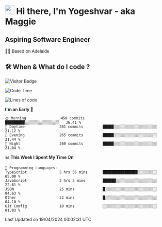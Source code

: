 <h1><img src="https://emojis.slackmojis.com/emojis/images/1531849430/4246/blob-sunglasses.gif?1531849430" width="30"/> Hi there, I'm Yogeshvar - aka Maggie</h1>

## Aspiring Software Engineer
🏂🏻  Based on Adelaide 

## 🛠 When & What do I code ?  

![Visitor Badge](https://visitor-badge.feriirawann.repl.co?username=yogeshvar&repo=yogeshvar&label=Visitors&style=plastic&color=%23457BFF&contentType=svg)

<!--START_SECTION:waka-->
![Code Time](http://img.shields.io/badge/Code%20Time-2%2C870%20hrs%2052%20mins-blue)

![Lines of code](https://img.shields.io/badge/From%20Hello%20World%20I%27ve%20Written-4.2%20million%20lines%20of%20code-blue)

**I'm an Early 🐤** 

```text
🌞 Morning                450 commits         █████████░░░░░░░░░░░░░░░░   36.41 % 
🌆 Daytime                261 commits         █████░░░░░░░░░░░░░░░░░░░░   21.12 % 
🌃 Evening                265 commits         █████░░░░░░░░░░░░░░░░░░░░   21.44 % 
🌙 Night                  260 commits         █████░░░░░░░░░░░░░░░░░░░░   21.04 % 
```


📊 **This Week I Spent My Time On** 

```text
💬 Programming Languages: 
TypeScript               5 hrs 55 mins       ████████████████░░░░░░░░░   65.00 % 
JavaScript               2 hrs 3 mins        ██████░░░░░░░░░░░░░░░░░░░   22.61 % 
JSON                     25 mins             █░░░░░░░░░░░░░░░░░░░░░░░░   04.63 % 
Other                    22 mins             █░░░░░░░░░░░░░░░░░░░░░░░░   04.10 % 
Git Config               10 mins             ░░░░░░░░░░░░░░░░░░░░░░░░░   01.83 % 
```


 Last Updated on 19/04/2024 00:02:31 UTC
<!--END_SECTION:waka-->
